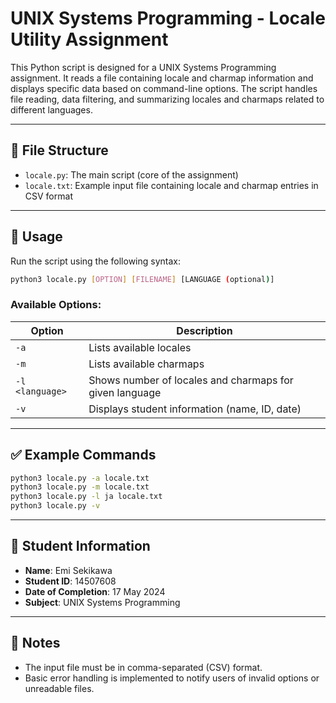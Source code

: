 # UNIX Systems Programming - Locale Utility Assignment

This Python script is designed for a UNIX Systems Programming assignment. It reads a file containing locale and charmap information and displays specific data based on command-line options. The script handles file reading, data filtering, and summarizing locales and charmaps related to different languages.

---

## 🔧 File Structure

- `locale.py`: The main script (core of the assignment)
- `locale.txt`: Example input file containing locale and charmap entries in CSV format

---

## 🧪 Usage

Run the script using the following syntax:

```bash
python3 locale.py [OPTION] [FILENAME] [LANGUAGE (optional)]
```

### Available Options:

| Option    | Description                                         |
|-----------|-----------------------------------------------------|
| `-a`      | Lists available locales                             |
| `-m`      | Lists available charmaps                            |
| `-l <language>` | Shows number of locales and charmaps for given language |
| `-v`      | Displays student information (name, ID, date)       |

---

## ✅ Example Commands

```bash
python3 locale.py -a locale.txt
python3 locale.py -m locale.txt
python3 locale.py -l ja locale.txt
python3 locale.py -v
```

---

## 👤 Student Information

- **Name**: Emi Sekikawa  
- **Student ID**: 14507608  
- **Date of Completion**: 17 May 2024  
- **Subject**: UNIX Systems Programming  

---

## 📌 Notes

- The input file must be in comma-separated (CSV) format.
- Basic error handling is implemented to notify users of invalid options or unreadable files.
